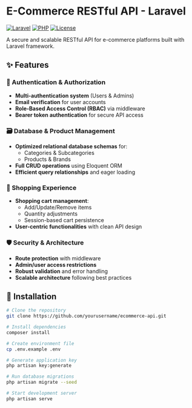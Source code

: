 # E-Commerce RESTful API - Laravel

[![Laravel](https://img.shields.io/badge/Laravel-12.x-FF2D20?logo=laravel)](https://laravel.com)
[![PHP](https://img.shields.io/badge/PHP-8.1+-777BB4?logo=php)](https://php.net)
[![License](https://img.shields.io/badge/License-MIT-blue.svg)](LICENSE)

A secure and scalable RESTful API for e-commerce platforms built with Laravel framework.

## ✨ Features

### 🔐 Authentication & Authorization
- **Multi-authentication system** (Users & Admins)
- **Email verification** for user accounts
- **Role-Based Access Control (RBAC)** via middleware
- **Bearer token authentication** for secure API access

### 🗃️ Database & Product Management
- **Optimized relational database schemas** for:
  - Categories & Subcategories
  - Products & Brands
- **Full CRUD operations** using Eloquent ORM
- **Efficient query relationships** and eager loading

### 🛒 Shopping Experience
- **Shopping cart management**:
  - Add/Update/Remove items
  - Quantity adjustments
  - Session-based cart persistence
- **User-centric functionalities** with clean API design

### 🛡️ Security & Architecture
- **Route protection** with middleware
- **Admin/user access restrictions**
- **Robust validation** and error handling
- **Scalable architecture** following best practices

## 🚀 Installation

```bash
# Clone the repository
git clone https://github.com/yourusername/ecommerce-api.git

# Install dependencies
composer install

# Create environment file
cp .env.example .env

# Generate application key
php artisan key:generate

# Run database migrations
php artisan migrate --seed

# Start development server
php artisan serve
